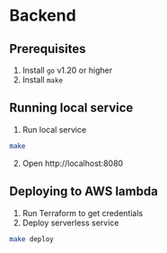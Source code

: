 # Backend

## Prerequisites

1. Install `go` v1.20 or higher
2. Install `make`

## Running local service

1. Run local service
```sh
make
```
2. Open http://localhost:8080

## Deploying to AWS lambda

1. Run Terraform to get credentials
2. Deploy serverless service
```sh
make deploy
```